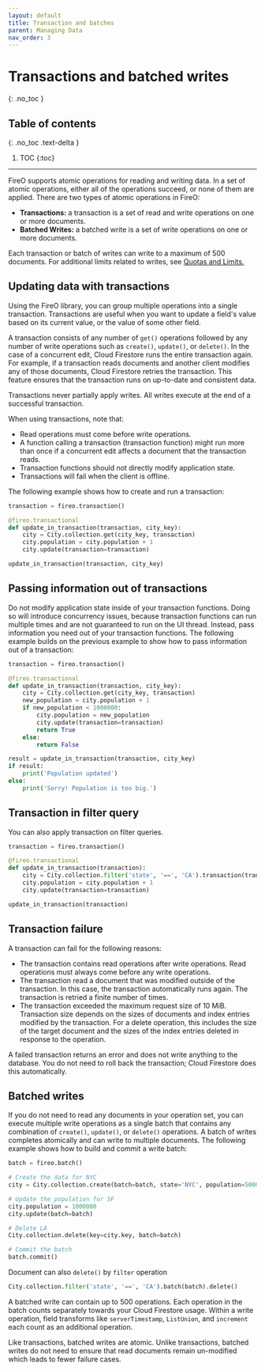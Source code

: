```yaml
---
layout: default
title: Transaction and batches
parent: Managing Data
nav_order: 3
---
```


# Transactions and batched writes
{: .no_toc }

## Table of contents
{: .no_toc .text-delta }

1. TOC
{:toc}

---
FireO supports atomic operations for reading and writing data. In a set of atomic operations, 
either all of the operations succeed, or none of them are applied. 
There are two types of atomic operations in FireO:

- **Transactions:** a transaction is a set of read and write operations on one or more documents.
- **Batched Writes:** a batched write is a set of write operations on one or more documents.

Each transaction or batch of writes can write to a maximum of 500 documents. 
For additional limits related to writes, see [Quotas and Limits.](https://cloud.google.com/firestore/docs/quotas#writes_and_transactions)

## Updating data with transactions
Using the FireO library, you can group multiple operations into a single transaction. 
Transactions are useful when you want to update a field's value based on its current value, 
or the value of some other field.

A transaction consists of any number of `get()` operations followed by any number of write operations 
such as `create()`, `update()`, or `delete()`. In the case of a concurrent edit, Cloud Firestore runs 
the entire transaction again. For example, if a transaction reads documents and another client 
modifies any of those documents, Cloud Firestore retries the transaction. This feature ensures 
that the transaction runs on up-to-date and consistent data.

Transactions never partially apply writes. All writes execute at the end of a successful transaction.

When using transactions, note that:

- Read operations must come before write operations.
- A function calling a transaction (transaction function) might run more than once if a 
    concurrent edit affects a document that the transaction reads.
- Transaction functions should not directly modify application state.
- Transactions will fail when the client is offline.

The following example shows how to create and run a transaction:

```python
transaction = fireo.transaction()

@fireo.transactional
def update_in_transaction(transaction, city_key):
    city = City.collection.get(city_key, transaction)
    city.population = city.population + 1
    city.update(transaction=transaction)

update_in_transaction(transaction, city_key)
```

## Passing information out of transactions
Do not modify application state inside of your transaction functions. 
Doing so will introduce concurrency issues, because transaction functions can run 
multiple times and are not guaranteed to run on the UI thread. Instead, pass information 
you need out of your transaction functions. The following example builds on the previous 
example to show how to pass information out of a transaction:

```python
transaction = fireo.transaction()

@fireo.transactional
def update_in_transaction(transaction, city_key):
    city = City.collection.get(city_key, transaction)
    new_population = city.population + 1
    if new_population < 1000000:
        city.population = new_population
        city.update(transaction=transaction)
        return True
    else:
        return False

result = update_in_transaction(transaction, city_key)
if result:
    print('Population updated')
else:
    print('Sorry! Population is too big.')
```

## Transaction in filter query
You can also apply transaction on filter queries.

```python
transaction = fireo.transaction()

@fireo.transactional
def update_in_transaction(transaction):
    city = City.collection.filter('state', '==', 'CA').transaction(transaction).get()
    city.population = city.population + 1
    city.update(transaction=transaction)

update_in_transaction(transaction)
```

## Transaction failure
A transaction can fail for the following reasons:

- The transaction contains read operations after write operations. Read operations must 
    always come before any write operations.
- The transaction read a document that was modified outside of the transaction. In this case, 
    the transaction automatically runs again. The transaction is retried a finite number of times.
- The transaction exceeded the maximum request size of 10 MiB.
    Transaction size depends on the sizes of documents and index entries modified by 
    the transaction. For a delete operation, this includes the size of the target document 
    and the sizes of the index entries deleted in response to the operation.

A failed transaction returns an error and does not write anything to the database. 
You do not need to roll back the transaction; Cloud Firestore does this automatically.

## Batched writes
If you do not need to read any documents in your operation set, you can execute multiple write operations 
as a single batch that contains any combination of `create()`, `update()`, or `delete()` operations. 
A batch of writes completes atomically and can write to multiple documents. 
The following example shows how to build and commit a write batch:

```python
batch = fireo.batch()

# Create the data for NYC
city = City.collection.create(batch=batch, state='NYC', population=500000)

# Update the population for SF
city.population = 1000000
city.update(batch=batch)

# Delete LA
City.collection.delete(key=city.key, batch=batch)

# Commit the batch
batch.commit()
```

Document can also `delete()` by `filter` operation

```python
City.collection.filter('state', '==', 'CA').batch(batch).delete()
```

A batched write can contain up to 500 operations. Each operation in the batch counts separately 
towards your Cloud Firestore usage. Within a write operation, field transforms like `serverTimestamp`, 
`ListUnion`, and `increment` each count as an additional operation.

Like transactions, batched writes are atomic. Unlike transactions, batched writes do not need to ensure 
that read documents remain un-modified which leads to fewer failure cases.